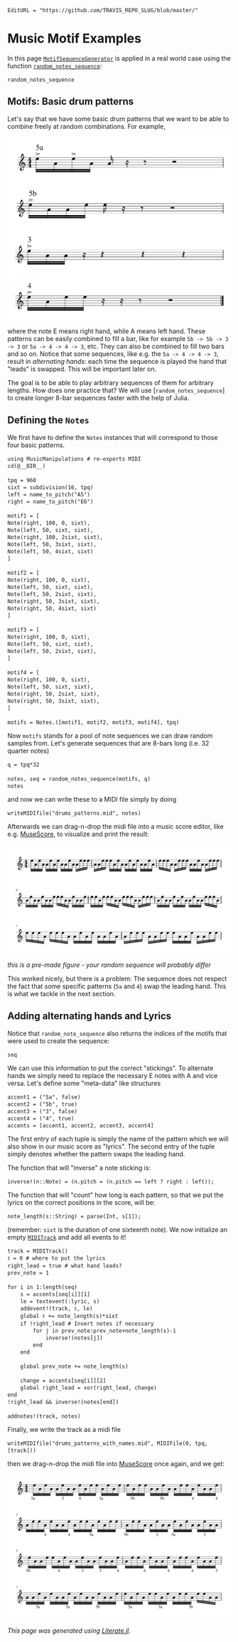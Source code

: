```@meta
EditURL = "https://github.com/TRAVIS_REPO_SLUG/blob/master/"
```

# Music Motif Examples
In this page [`MotifSequenceGenerator`](@ref) is applied in a real world
case using the function [`random_notes_sequence`](@ref):

```@docs
random_notes_sequence
```

## Motifs: Basic drum patterns
Let's say that we have some basic drum patterns that we want to be
able to combine freely at random combinations. For example,

![Basic drum patterns](basic_motifs.png)

where the note E means right hand, while A means left hand.
These patterns can be easily combined to fill a bar, like for
example `5b -> 5b -> 3 -> 3` or
`5a -> 4 -> 4 -> 3`, etc. They can also be combined to fill two bars and so on.
Notice that some sequences, like e.g. the `5a -> 4 -> 4 -> 3`, result in
*alternating hands*: each time the sequence is played the hand that "leads"
is swapped. This will be important later on.

The goal is to be able to play arbitrary sequences of them for arbitrary lengths.
How does one practice that? We will use [`random_notes_sequence`] to create
longer 8-bar sequences faster with the help of Julia.

## Defining the `Notes`
We first have to define the `Notes` instances that will correspond
to those four basic patterns.

```@example musicexample
using MusicManipulations # re-exports MIDI
cd(@__DIR__)

tpq = 960
sixt = subdivision(16, tpq)
left = name_to_pitch("A5")
right = name_to_pitch("E6")

motif1 = [
Note(right, 100, 0, sixt),
Note(left, 50, sixt, sixt),
Note(right, 100, 2sixt, sixt),
Note(left, 50, 3sixt, sixt),
Note(left, 50, 4sixt, sixt)
]

motif2 = [
Note(right, 100, 0, sixt),
Note(left, 50, sixt, sixt),
Note(left, 50, 2sixt, sixt),
Note(right, 50, 3sixt, sixt),
Note(right, 50, 4sixt, sixt)
]

motif3 = [
Note(right, 100, 0, sixt),
Note(left, 50, sixt, sixt),
Note(left, 50, 2sixt, sixt),
]

motif4 = [
Note(right, 100, 0, sixt),
Note(left, 50, sixt, sixt),
Note(right, 50, 2sixt, sixt),
Note(right, 50, 3sixt, sixt),
]

motifs = Notes.([motif1, motif2, motif3, motif4], tpq)
```

Now `motifs` stands for a pool of note sequences we can draw random samples from.
Let's generate sequences that are 8-bars long (i.e. 32 quarter notes)

```@example musicexample
q = tpq*32

notes, seq = random_notes_sequence(motifs, q)
notes
```

and now we can write these to a MIDI file simply by doing

```@example musicexample
writeMIDIfile("drums_patterns.mid", notes)
```

Afterwards we can drag-n-drop the midi file into a music score editor,
like e.g. [MuseScore](https://musescore.org/en), to visualize and print
the result:

![32-bar pattern sequence](drums_patterns.png)

*this is a pre-made figure - your random sequence will probably differ*

This worked nicely, but there is a problem: The sequence does not respect
the fact that some specific patterns (`5a` and `4`) swap the leading hand.
This is what we tackle in the next section.

## Adding alternating hands and Lyrics
Notice that `random_note_sequence` also returns the indices of the motifs
that were used to create the sequence:

```@example musicexample
seq
```

We can use this information to put the correct "stickings".
To alternate hands we simply need to replace the necessary E notes with A and
vice versa. Let's define some "meta-data" like structures

```@example musicexample
accent1 = ("5a", false)
accent2 = ("5b", true)
accent3 = ("3", false)
accent4 = ("4", true)
accents = [accent1, accent2, accent3, accent4]
```

The first entry of each tuple is simply the name of the pattern which
we will also show in our music score as "lyrics". The second entry
of the tuple simply denotes whether the pattern swaps the leading hand.

The function that will "inverse" a note sticking is:

```@example musicexample
inverse!(n::Note) = (n.pitch = (n.pitch == left ? right : left));
```

The function that will "count" how long is each pattern, so that we
put the lyrics on the correct positions in the score, will be:

```@example musicexample
note_length(s::String) = parse(Int, s[1]);
```

(remember: `sixt` is the duration of one sixteenth note).
We now initialize an empty [`MIDITrack`](@ref) and add all events to it!

```@example musicexample
track = MIDITrack()
ℓ = 0 # where to put the lyrics
right_lead = true # what hand leads?
prev_note = 1

for i in 1:length(seq)
    s = accents[seq[i]][1]
    le = textevent(:lyric, s)
    addevent!(track, ℓ, le)
    global ℓ += note_length(s)*sixt
    if !right_lead # Invert notes if necessary
        for j in prev_note:prev_note+note_length(s)-1
            inverse!(notes[j])
        end
    end

    global prev_note += note_length(s)

    change = accents[seq[i]][2]
    global right_lead = xor(right_lead, change)
end
!right_lead && inverse!(notes[end])

addnotes!(track, notes)
```

Finally, we write the track as a midi file

```@example musicexample
writeMIDIfile("drums_patterns_with_names.mid", MIDIFile(0, tpq, [track]))
```

then we drag-n-drop the midi file into [MuseScore](https://musescore.org/en)
once again, and we get:

![Correct 32-bar pattern sequence](drums_patterns_with_names.png)

*This page was generated using [Literate.jl](https://github.com/fredrikekre/Literate.jl).*

